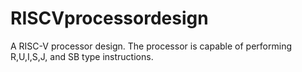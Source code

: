 # RISCVprocessordesign
A RISC-V processor design. The processor is capable of performing R,U,I,S,J, and SB type instructions.
